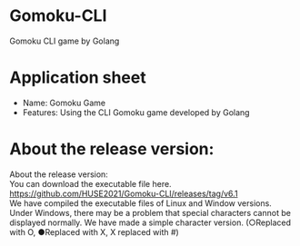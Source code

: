 # Gomoku-CLI
Gomoku CLI game by Golang


# Application sheet
- Name: Gomoku Game
- Features: Using the CLI Gomoku game developed by Golang
  
  
# About the release version:  
About the release version:  
You can download the executable file here.  
https://github.com/HUSE2021/Gomoku-CLI/releases/tag/v6.1     
We have compiled the executable files of Linux and Window versions. Under Windows, there may be a problem that special characters cannot be displayed normally. We have made a simple character version. (○Replaced with O, ●Replaced with X, X replaced with #)    
